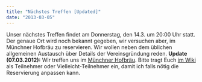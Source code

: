 ```yaml
---
title: "Nächstes Treffen [Updated]"
date: "2013-03-05"
---
```


Unser nächstes Treffen findet am Donnerstag, den 14.3. um 20:00 Uhr statt. Der genaue Ort wird noch bekannt gegeben, wir versuchen aber, im Münchner Hofbräu zu reservieren. Wir wollen neben dem üblichen allgemeinen Austausch über Details der Vereinsgründung reden. **Update (07.03.2012):** Wir treffen uns im [Münchner Hofbräu](http://www.coburg-muenchnerhofbraeu.de/). Bitte tragt Euch [im Wiki](http://chaostreff-coburg.de/wiki/index.php?title=Treffen/2013-03-14) als Teilnehmer oder Vielleicht-Teilnehmer ein, damit ich falls nötig die Reservierung anpassen kann.

